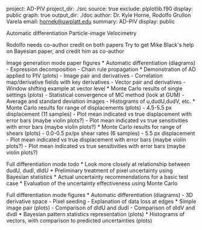 project: AD-PIV
project_dir: ./src
source: true
exclude: plplotlib.f90
display: public
graph: true
output_dir: ./doc
author: Dr. Kyle Horne, Rodolfo Grullon Varela
email: hornek@uwplatt.edu
summary: AD-PIV
display: public

Automatic differentiation Particle-image Velocimetry

Rodolfo needs co-author credit on both papers
Try to get Mike Black's help on Bayesian paper, and credit him as co-author

Image generation mode paper figures
	* Automatic differentiation (diagrams)
		- Expression decomposition
		- Chain rule propagation
	* Demonstration of AD applied to PIV (plots)
		- Image pair and derivatives
		- Correlation map/derivative fields with key derivatives
		- Vector pair and derivatives
		- Window shifting example at vector level
	* Monte Carlo results of single settings (plots)
		- Statistical convergence of MC method (look at GUM)
		- Average and standard deviation images
		- Histograms of u,dudU,dudV, etc.
	* Monte Carlo results for range of displacements (plots)
		- 4.5-5.5 px displacement (11 samples)
		- Plot mean indicated vs true displacement with error bars (maybe violin plots?)
		- Plot mean indicated vs true sensitivities with error bars (maybe violin plots?)
	* Monte Carlo results for range of shears (plots)
		- 0.0-0.5 px/px shear rates (6 samples)
		- 5.5 px displacement
		- Plot mean indicated vs true displacement with error bars (maybe violin plots?)
		- Plot mean indicated vs true sensitivities with error bars (maybe violin plots?)

Full differentiation mode todo
	* Look more closely at relationship between dudU, dudI, dIdU
	* Preliminary treatment of pixel uncertainty using Bayesian statistics
	* Actual uncertainty recommendations for a basic test case
	* Evaluation of the uncertainty effectiveness using Monte Carlo

Full differentiation mode figures
	* Automatic differentiation (diagrams)
		- 3D derivative space
		- Pixel seeding
		- Explanation of data loss at edges
	* Simple image pair (plots)
		- Comparison of dIdU and dudI
		- Comparison of dIdV and dvdI
	* Bayesian pattern statistics representation (plots)
	* Histograms of vectors, with comparison to predicted uncertainties (plots)
